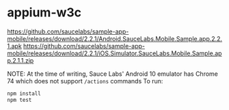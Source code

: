 # appium-w3c

https://github.com/saucelabs/sample-app-mobile/releases/download/2.2.1/Android.SauceLabs.Mobile.Sample.app.2.2.1.apk
https://github.com/saucelabs/sample-app-mobile/releases/download/2.2.1/iOS.Simulator.SauceLabs.Mobile.Sample.app.2.1.1.zip

NOTE: At the time of writing, Sauce Labs' Android 10 emulator has Chrome 74 which does not support `/actions` commands
To run:
```bash
npm install
npm test
```
